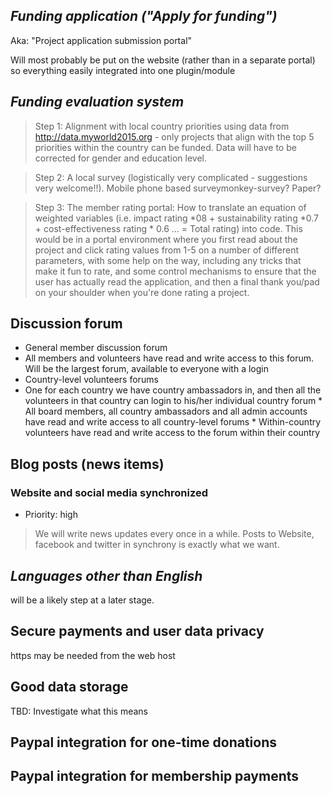 

## *Funding application ("Apply for funding")*
Aka: "Project application submission portal"

Will most probably be put on the website (rather than in a separate portal) so everything easily integrated into one plugin/module


## *Funding evaluation system*

> Step 1: Alignment with local country priorities using data from http://data.myworld2015.org - only projects that align with the top 5 priorities within the country can be funded. Data will have to be corrected for gender and education level. 

> Step 2: A local survey (logistically very complicated - suggestions very welcome!!). Mobile phone based surveymonkey-survey? Paper?

> Step 3: The member rating portal: How to translate an equation of weighted variables (i.e. impact rating *08 + sustainability rating *0.7 + cost-effectiveness rating * 0.6 ... = Total rating) into code. This would be in a portal environment where you first read about the project and click rating values from 1-5 on a number of different parameters, with some help on the way, including any tricks that make it fun to rate, and some control mechanisms to ensure that the user has actually read the application, and then a final thank you/pad on your shoulder when you're done rating a project.



## Discussion forum
  * General member discussion forum
   * All members and volunteers have read and write access to this forum. Will be the largest forum, available to everyone with a login
  * Country-level volunteers forums
   * One for each country we have country ambassadors in, and then all the volunteers in that country can login to his/her individual country forum
    * All board members, all country ambassadors and all admin accounts have read and write access to all country-level forums
    * Within-country volunteers have read and write access to the forum within their country
 

## Blog posts (news items)

### Website and social media synchronized
* Priority: high

> We will write news updates every once in a while. Posts to Website, facebook and twitter in synchrony is exactly what we want.


## *Languages other than English*
will be a likely step at a later stage.


## Secure payments and user data privacy

https may be needed from the web host


## Good data storage

TBD: Investigate what this means


## Paypal integration for one-time donations

## Paypal integration for membership payments

